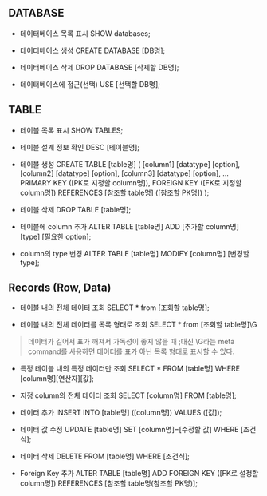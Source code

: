 ## DATABASE

- 데이터베이스 목록 표시
SHOW databases;

- 데이터베이스 생성
CREATE DATABASE [DB명];

- 데이터베이스 삭제
DROP DATABASE [삭제할 DB명];

- 데이터베이스에 접근(선택)
USE [선택할 DB명];

## TABLE

- 테이블 목록 표시
SHOW TABLES;

- 테이블 설계 정보 확인
DESC [테이블명];

- 테이블 생성
CREATE TABLE [table명] (
  [column1] [datatype] [option],
  [column2] [datatype] [option],
  [column3] [datatype] [option],
  ...
  PRIMARY KEY ([PK로 지정할 column명]),
  FOREIGN KEY ([FK로 지정할 column명]) REFERENCES [참조할 table명] ([참조할 PK명])
);

- 테이블 삭제
DROP TABLE [table명];

- 테이블에 column 추가
ALTER TABLE [table명] ADD [추가할 column명] [type] [필요한 option];

- column의 type 변경
ALTER TABLE [table명] MODIFY [column명] [변경할 type];

## Records (Row, Data)

- 테이블 내의 전체 데이터 조회
SELECT * from [조회할 table명];

- 테이블 내의 전체 데이터를 목록 형태로 조회
SELECT * from [조회할 table명]\G
> 데이터가 길어서 표가 깨져서 가독성이 좋지 않을 때
;대신 \G라는 meta command를 사용하면 데이터를 표가 아닌 목록 형태로 표시할 수 있다.

- 특정 테이블 내의 특정 데이터만 조회
SELECT * FROM [table명] WHERE [column명][연산자][값];

- 지정 column의 전체 데이터 조회
SELECT [column명] FROM [table명];

- 데이터 추가
INSERT INTO [table명] ([column명]) VALUES ([값]);

- 데이터 값 수정
UPDATE [table명] SET [column명]=[수정할 값] WHERE [조건식];

- 데이터 삭제
DELETE FROM [table명] WHERE [조건식];

- Foreign Key 추가
ALTER TABLE [table명] ADD FOREIGN KEY ([FK로 설정할 column명]) REFERENCES [참조할 table명(참조할 PK명)];